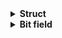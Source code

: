 <details>
  <summary><strong> Struct </strong></summary>
<details>
  <summary><strong> Giới thiệu về Struct </strong></summary>
Trong ngôn ngữ lập trình C/C++, **struct** là một cấu trúc dữ liệu cho phép lập trình viên **tự định nghĩa** một **kiểu dữ liệu mới** bằng cách nhóm các biến có các kiểu dữ liệu khác nhau lại với nhau, struct cho phép tạo ra một thực thể dữ liệu lớn hơn và có tổ chức hơn từ các thành viên (members) của nó.
</details>
<details>
  <summary><strong> Các cú pháp của Struct </strong></summary>
Có 2 cú pháp của `struct` như sau:

**Cách 1:** Khai báo `struct` với tên của kiểu **struct**
```c
struct name_struct 
{
    <data type 1> <member 1>;
    <data type 2> <member 2>;
    // ...
};
```
Khi muốn khai báo các biến khác dựa theo kiểu dữ liệu này ta sử dụng cú pháp
```c
struct name_struct var1, var2, var3;
```
**Cách 2:** Khai báo `typedef` cùng `struct` với tên của kiểu **struct**
```c
typedef struct name_struct
{
    <data type 1> <member 1>;
    <data type 2> <member 2>;
    // ...
} name_struct;
```
Hoặc
```c
typedef struct
{
    <data type 1> <member 1>;
    <data type 2> <member 2>;
    // ...
} name_struct;
```
Khi muốn khai báo các biến khác dựa theo kiểu dữ liệu này ta sử dụng cú pháp
```c
name_struct var1, var2, var3;
```
Đối với biến và biến con trỏ sẽ có cấu trúc truy cập biến thành viên khác nhau. Ví dụ ta có kiểu struct như sau:
```c
typedef struct
{
   char *name; // thành viên
   int stt;
} user;

user u1, *u2, u3; // u1 và u3 là biến thường còn u2 là biến con trỏ
```
Để truy xuất biến thành viên đối với biến thường ta sử dụng kí tự `.`
```c
u1.name = "name1";
u1.stt = 1;
```
Để truy xuất biến thành viên đối với biến con trỏ ta sử dụng kí tự `->`
```c
u2->name = "name2";
u2->stt = 2;
```
</details>
<details>
  <summary><strong> Tính kích thước Struct </strong></summary>
  
Đối với các kiểu dữ liệu thông thường thì sẽ có quy định về kích thước cố định, còn đối với kiểu **struct** thì kích của nó sẽ phụ thuộc vào các biến thành phần và canh hàng của trình biên dịch. Ví dụ ta có đoạn code sau:

```c
#include <stdio.h>
#include <stdint.h>

typedef struct
{
   uint8_t a;  // 1 byte
   uint8_t b;  // 1 byte
   uint16_t c; // 2 byte
} user;

int main()
{  

   printf("Size of struct: %ld\n", sizeof( user));
   
   return 0;
}
```
```
Size of struct: 4
```
Ở ví dụ trên thì kích thước của **struct** sẽ bằng tổng kích thước của ba biến thành viên

Ở một ví dụ khác như sau:

```c
#include <stdio.h>
#include <stdint.h>

typedef struct
{
   uint8_t a;     // 1 byte
   uint16_t b;    // 2 byte
   uint32_t c;    // 4 byte
} user;

int main()
{  

   printf("Size of struct: %ld\n", sizeof( user));
   
   return 0;
}
```
```
Size of struct: 8
```
Mặc dù tổng kích thước các biến thành viên là bằng 7 tuy nhiên kích thước của **struct** lại bằng 8 điều này là do có sự tác động của canh hàng dữ liệu (**data alignment**). Canh hàng (alignment) trong C là quy tắc xác định vị trí trong bộ nhớ mà các biến (hoặc thành viên trong struct) phải được lưu trữ — thường là tại địa chỉ chia hết cho kích thước của kiểu dữ liệu đó. Điều này giúp CPU truy xuất dữ liệu hiệu quả hơn.

Một biến có kiểu dữ liệu T (ví dụ: int, float) thường được lưu tại địa chỉ chia hết cho sizeof(T).
+ `char` → 1 byte → không cần canh hàng.
+ `short` → 2 byte → cần canh hàng tại địa chỉ chia hết cho 2.
+ `int` / `float` → 4 byte → canh hàng tại địa chỉ chia hết cho 4.
+ `double` → 8 byte → cần canh hàng tại địa chỉ chia hết cho 8.
Các biến thành viên trong biến **struct** sẽ có vùng địa chỉ nằm liền kề nhau
Đối với kiểu **struct** trên ví dụ
```c
typedef struct
{
   uint8_t a;     // 1 byte
   uint16_t b;    // 2 byte
   uint32_t c;    // 4 byte
} user;
```
Máy sẽ sắp xếp như hình sau

![image](https://github.com/user-attachments/assets/1f2791da-48f5-4873-a4c3-b1419b16631a)

Padding (byte đệm) là các byte **thêm vào giữa các thành viên** để đảm bảo alignment. Các biến thành viên sẽ được cấp phát địa chỉ theo thứ tự các biến được khai báo (vd: a->b->c). Các biến thành viên sau mỗi lần cấp phát sẽ giống nhau về số lượng bytes và lấy kích thước biến lớn nhất làm chuẩn. Sau đó dựa trên kích thước thực tế của các biến mà quyết định biến đó sử dụng bao nhiêu bytes, các bytes dư sẽ được sử dụng cho biến khác hoặc dùng cho padding để các biến sau có địa chỉ phù hợp. Ta có ví dụ khác:
```c
typedef struct
{
   uint8_t  a;    // 1 byte
   uint32_t b;    // 4 byte
   uint16_t c;    // 2 byte
} user;
```
```c
Size of struct: 12
```
Cấu trúc trên sẽ được sắp xếp như sau

![image](https://github.com/user-attachments/assets/d89f5b00-6c88-4366-bccf-3ddd84d93b39)

Mặc dù kiểu **struct** trên chiếm dụng 12 bytes nhưng thực tế nó chỉ sử dụng 7 bytes tất cả và dư 5 bytes không dữ liệu (5 padding). Như vậy kích thước của một **struct** bằng tổng kích thước của các biến thành viên và các padding phát sinh.
Ta có một ví dụ khác với kiểu mảng như sau:
```c
struct Example1 
{
    uint8_t  arr1[5];  // 5x1  
    uint16_t arr2[4];  // 4x2  
    uint32_t arr3[2];  // 2x4
};
```
Như vậy đối với kiểu struct này ta sẽ có kích thước mà chưa tính tới phát sinh padding là 5x1 + 4x2 + 2x4 = 21 bytes. Ta có hiểu kiểu struct trên khai báo như sau:
```c
struct Example1 
{
uint8_t  arr1[0];
uint8_t  arr1[1];
uint8_t  arr1[2];
uint8_t  arr1[3];
uint8_t  arr1[4];
uint16_t arr2[0];  
uint16_t arr2[1]; 
uint16_t arr2[2]; 
uint16_t arr2[3];  
uint32_t arr3[0];
uint32_t arr3[1];
};
```
Chúng ta sẽ phân tích từng phần một, đối với mảng `arr1` với kích thước từng thành phần chỉ là một byte nên sắp xếp thoải mái mà không cần căn hàng

![image](https://github.com/user-attachments/assets/55a5972a-07a5-4098-aac9-f6d3f5e8e2f6)

Đến mảng `arr2` lúc này các thành phần trong mảng có kích thước là 2 bytes nên cần được đặt ở vị trí chia hết cho 2, do ban đầu ở mảng arr1 đã được cấp phát 4 bytes (do arr3 có kích thước lớn nhất là 4 bytes) còn dư 3 bytes nên 2 bytes tiếp theo sẽ được cấp phát cho `arr2[0]` còn dư 1 byte padding

![image](https://github.com/user-attachments/assets/0bd89608-4009-4fdb-b97f-82d28d9e0ee2)

Cuối cùng sau khi cấp phát xong cả mảng `arr2` thì vẫn còn dư 2 bytes, tuy nhiên mảng `arr3` có kích thước là 4 bytes nên 2 bytes này không đủ nên chuyển thành padding để chọn vị trí chia hết cho 4 cho mảng `arr3`

![image](https://github.com/user-attachments/assets/8f93b73b-099f-4ec6-b9d0-0c2550e1fbbb)

Như vậy kích thước của struct này là bằng 21 bytes dữ liệu cộng với 3 bytes padding là bằng 24 bytes cùng là bội số của kích thước của biến lớn nhất là 4 bytes luôn

</details>
</details>
<details>
  <summary><strong> Bit field </strong></summary>

  Trong C, “**bit field**” (trường bit) là một thành phần đặc biệt của cấu trúc (struct) cho phép bạn chỉ định số lượng bit cụ thể dùng để lưu trữ một biến số nguyên. Thay vì sử dụng toàn bộ kích thước của một kiểu dữ liệu, bạn có thể “cắt nhỏ” bộ nhớ theo số bit cần thiết, giúp tiết kiệm không gian bộ nhớ và mô tả chính xác hơn ý nghĩa của dữ liệu (ví dụ: lưu trạng thái bật/tắt chỉ cần 1 bit).

Ta có cú pháp như sau:

```c
struct name_struct 
{
    <data type 1> <member 1> : <number of bits>;
    <data type 2> <member 2> : <number of bits>;
    // ...
};
```
Ví dụ mẫu

```c
struct Example 
{
    int32_t flag  : 1;	// chỉ sử dụng 1 trong 32 bit
    int64_t count : 4;	// chỉ sử dụng 4 trong 64 bit
};
```

Số bit mà ta chỉ định trực tiếp sẽ giới hạn phạm vi giá trị có thể lưu. Ví dụ: một bit field khai báo với : 3 có thể lưu các giá trị từ 0 đến 7 (đối với unsigned).

Do khi sử dụng máy sẽ lấy ngẫu nhiên vị trí trong các bit có thể sử dụng nên không thể sử dụng toán tử lấy địa chỉ (&) trên  các thành viên bit field do máy không thể xác định được vị trí cụ thể.

Bit field được sử dụng để giảm thiểu bộ nhớ mà ta cần phải sử dụng nhưng vẫn đạt được hiệu quả. Ví dụ ta có một kiểu **struct** như sau:

```c
typedef struct
{
    uint8_t  color  ;           /**< 2-bit cho màu sắc              */
    uint8_t  power  ;           /**< 2-bit cho công suất            */
    uint8_t engine ;           /**< 1-bit cho loại động cơ         */
    uint8_t additionalOptions ;  /**< 3-bit cho các tùy chọn bổ sung */
} CarOptions;
```
Như ở đây ta kiểu **CarOptions** sẽ có kích thước bằng tổng số bytes của các biến thành viên và bằng 4 bytes. Giờ ta áp dụng bit field cho kiểu trên.
```c
typedef struct
{
    CarColor  color  : 2;           /**< 2-bit cho màu sắc              */
    CarPower  power  : 2;           /**< 2-bit cho công suất            */
    CarEngine engine : 1;           /**< 1-bit cho loại động cơ         */
    uint8_t additionalOptions : 3;  /**< 3-bit cho các tùy chọn bổ sung */
} CarOptions;
```
Sau khi sử dụng bit field thì kích thước kiểu struct sẽ bằng tổng các thành viên bằng 8 bits hay bằng 1 bytes là giảm 4 lần so với ban đầu như vẫn thực hiện được yêu cầu đề ra.
</details>

